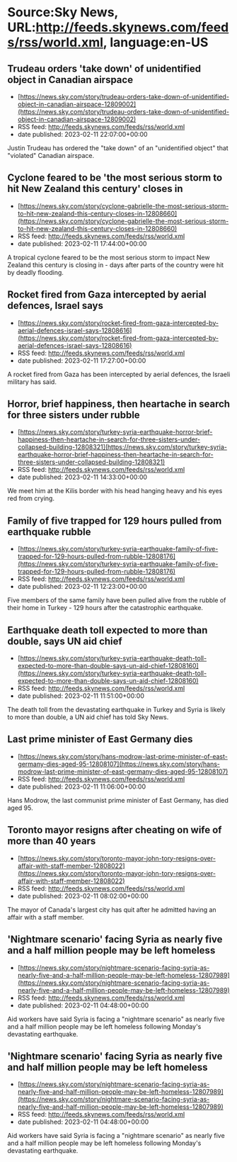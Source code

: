 # Source:Sky News, URL:http://feeds.skynews.com/feeds/rss/world.xml, language:en-US

## Trudeau orders 'take down' of unidentified object in Canadian airspace
 - [https://news.sky.com/story/trudeau-orders-take-down-of-unidentified-object-in-canadian-airspace-12809002](https://news.sky.com/story/trudeau-orders-take-down-of-unidentified-object-in-canadian-airspace-12809002)
 - RSS feed: http://feeds.skynews.com/feeds/rss/world.xml
 - date published: 2023-02-11 22:07:00+00:00

Justin Trudeau has ordered the "take down" of an "unidentified object" that "violated" Canadian airspace.

## Cyclone feared to be 'the most serious storm to hit New Zealand this century' closes in
 - [https://news.sky.com/story/cyclone-gabrielle-the-most-serious-storm-to-hit-new-zealand-this-century-closes-in-12808660](https://news.sky.com/story/cyclone-gabrielle-the-most-serious-storm-to-hit-new-zealand-this-century-closes-in-12808660)
 - RSS feed: http://feeds.skynews.com/feeds/rss/world.xml
 - date published: 2023-02-11 17:44:00+00:00

A tropical cyclone feared to be the most serious storm to impact New Zealand this century is closing in - days after parts of the country were hit by deadly flooding.

## Rocket fired from Gaza intercepted by aerial defences, Israel says
 - [https://news.sky.com/story/rocket-fired-from-gaza-intercepted-by-aerial-defences-israel-says-12808616](https://news.sky.com/story/rocket-fired-from-gaza-intercepted-by-aerial-defences-israel-says-12808616)
 - RSS feed: http://feeds.skynews.com/feeds/rss/world.xml
 - date published: 2023-02-11 17:27:00+00:00

A rocket fired from Gaza has been intercepted by aerial defences, the Israeli military has said.

## Horror, brief happiness, then heartache in search for three sisters under rubble
 - [https://news.sky.com/story/turkey-syria-earthquake-horror-brief-happiness-then-heartache-in-search-for-three-sisters-under-collapsed-building-12808321](https://news.sky.com/story/turkey-syria-earthquake-horror-brief-happiness-then-heartache-in-search-for-three-sisters-under-collapsed-building-12808321)
 - RSS feed: http://feeds.skynews.com/feeds/rss/world.xml
 - date published: 2023-02-11 14:33:00+00:00

We meet him at the Kilis border with his head hanging heavy and his eyes red from crying.

## Family of five trapped for 129 hours pulled from earthquake rubble
 - [https://news.sky.com/story/turkey-syria-earthquake-family-of-five-trapped-for-129-hours-pulled-from-rubble-12808176](https://news.sky.com/story/turkey-syria-earthquake-family-of-five-trapped-for-129-hours-pulled-from-rubble-12808176)
 - RSS feed: http://feeds.skynews.com/feeds/rss/world.xml
 - date published: 2023-02-11 12:23:00+00:00

Five members of the same family have been pulled alive from the rubble of their home in Turkey - 129 hours after the catastrophic earthquake.

## Earthquake death toll expected to more than double, says UN aid chief
 - [https://news.sky.com/story/turkey-syria-earthquake-death-toll-expected-to-more-than-double-says-un-aid-chief-12808160](https://news.sky.com/story/turkey-syria-earthquake-death-toll-expected-to-more-than-double-says-un-aid-chief-12808160)
 - RSS feed: http://feeds.skynews.com/feeds/rss/world.xml
 - date published: 2023-02-11 11:51:00+00:00

The death toll from the devastating earthquake in Turkey and Syria is likely to more than double, a UN aid chief has told Sky News.

## Last prime minister of East Germany dies
 - [https://news.sky.com/story/hans-modrow-last-prime-minister-of-east-germany-dies-aged-95-12808107](https://news.sky.com/story/hans-modrow-last-prime-minister-of-east-germany-dies-aged-95-12808107)
 - RSS feed: http://feeds.skynews.com/feeds/rss/world.xml
 - date published: 2023-02-11 11:06:00+00:00

Hans Modrow, the last communist prime minister of East Germany, has died aged 95.

## Toronto mayor resigns after cheating on wife of more than 40 years
 - [https://news.sky.com/story/toronto-mayor-john-tory-resigns-over-affair-with-staff-member-12808022](https://news.sky.com/story/toronto-mayor-john-tory-resigns-over-affair-with-staff-member-12808022)
 - RSS feed: http://feeds.skynews.com/feeds/rss/world.xml
 - date published: 2023-02-11 08:02:00+00:00

The mayor of Canada's largest city has quit after he admitted having an affair with a staff member.

## 'Nightmare scenario' facing Syria as nearly five and a half million people may be left homeless
 - [https://news.sky.com/story/nightmare-scenario-facing-syria-as-nearly-five-and-a-half-million-people-may-be-left-homeless-12807989](https://news.sky.com/story/nightmare-scenario-facing-syria-as-nearly-five-and-a-half-million-people-may-be-left-homeless-12807989)
 - RSS feed: http://feeds.skynews.com/feeds/rss/world.xml
 - date published: 2023-02-11 04:48:00+00:00

Aid workers have said Syria is facing a "nightmare scenario" as nearly five and a half million people may be left homeless following Monday's devastating earthquake.

## 'Nightmare scenario' facing Syria as nearly five and half million people may be left homeless
 - [https://news.sky.com/story/nightmare-scenario-facing-syria-as-nearly-five-and-half-million-people-may-be-left-homeless-12807989](https://news.sky.com/story/nightmare-scenario-facing-syria-as-nearly-five-and-half-million-people-may-be-left-homeless-12807989)
 - RSS feed: http://feeds.skynews.com/feeds/rss/world.xml
 - date published: 2023-02-11 04:48:00+00:00

Aid workers have said Syria is facing a "nightmare scenario" as nearly five and a half million people may be left homeless following Monday's devastating earthquake.

